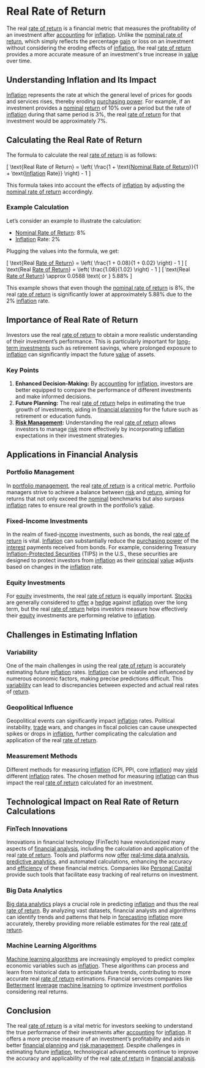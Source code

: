 # Real Rate of Return

The real [rate of return](../r/rate_of_return.md) is a financial metric that measures the profitability of an investment after [accounting](../a/accounting.md) for [inflation](../i/inflation.md). Unlike the [nominal rate of return](../n/nominal_rate_of_return.md), which simply reflects the percentage [gain](../g/gain.md) or loss on an investment without considering the eroding effects of [inflation](../i/inflation.md), the real [rate of return](../r/rate_of_return.md) provides a more accurate measure of an investment's true increase in [value](../v/value.md) over time.

## Understanding Inflation and Its Impact

[Inflation](../i/inflation.md) represents the rate at which the general level of prices for goods and services rises, thereby eroding [purchasing power](../p/purchasing_power.md). For example, if an investment provides a [nominal](../n/nominal.md) [return](../r/return.md) of 10% over a period but the rate of [inflation](../i/inflation.md) during that same period is 3%, the real [rate of return](../r/rate_of_return.md) for that investment would be approximately 7%.

## Calculating the Real Rate of Return

The formula to calculate the real [rate of return](../r/rate_of_return.md) is as follows:

\[ \text{Real Rate of Return} = \left( \frac{1 + \text{[Nominal Rate of Return](../n/nominal_rate_of_return.md)}}{1 + \text{[Inflation](../i/inflation.md) Rate}} \right) - 1 \]

This formula takes into account the effects of [inflation](../i/inflation.md) by adjusting the [nominal rate of return](../n/nominal_rate_of_return.md) accordingly.

### Example Calculation

Let’s consider an example to illustrate the calculation:

- [Nominal Rate of Return](../n/nominal_rate_of_return.md): 8%
- [Inflation](../i/inflation.md) Rate: 2%

Plugging the values into the formula, we get:

\[ \text{Real [Rate of Return](../r/rate_of_return.md)} = \left( \frac{1 + 0.08}{1 + 0.02} \right) - 1 \]
\[ \text{Real [Rate of Return](../r/rate_of_return.md)} = \left( \frac{1.08}{1.02} \right) - 1 \]
\[ \text{Real [Rate of Return](../r/rate_of_return.md)} \approx 0.0588 \text{ or } 5.88\% \]

This example shows that even though the [nominal rate of return](../n/nominal_rate_of_return.md) is 8%, the real [rate of return](../r/rate_of_return.md) is significantly lower at approximately 5.88% due to the 2% [inflation](../i/inflation.md) rate.

## Importance of Real Rate of Return

Investors use the real [rate of return](../r/rate_of_return.md) to obtain a more realistic understanding of their investment’s performance. This is particularly important for [long-term investments](../l/long-term_investments.md) such as retirement savings, where prolonged exposure to [inflation](../i/inflation.md) can significantly impact the future [value](../v/value.md) of assets.

### Key Points

1. **Enhanced Decision-Making:** By [accounting](../a/accounting.md) for [inflation](../i/inflation.md), investors are better equipped to compare the performance of different investments and make informed decisions.
2. **Future Planning:** The real [rate of return](../r/rate_of_return.md) helps in estimating the true growth of investments, aiding in [financial planning](../f/financial_planning.md) for the future such as retirement or education funds.
3. **[Risk Management](../r/risk_management.md):** Understanding the real [rate of return](../r/rate_of_return.md) allows investors to manage [risk](../r/risk.md) more effectively by incorporating [inflation](../i/inflation.md) expectations in their investment strategies.

## Applications in Financial Analysis

### Portfolio Management

In [portfolio management](../p/par.md), the real [rate of return](../r/rate_of_return.md) is a critical metric. Portfolio managers strive to achieve a balance between [risk](../r/risk.md) and [return](../r/return.md), aiming for returns that not only exceed the [nominal](../n/nominal.md) benchmarks but also surpass [inflation](../i/inflation.md) rates to ensure real growth in the portfolio’s [value](../v/value.md).

### Fixed-Income Investments

In the realm of fixed-[income](../i/income.md) investments, such as bonds, the real [rate of return](../r/rate_of_return.md) is vital. [Inflation](../i/inflation.md) can substantially reduce the [purchasing power](../p/purchasing_power.md) of the [interest](../i/interest.md) payments received from bonds. For example, considering Treasury [Inflation-Protected Securities](../i/inflation-protected_securities.md) (TIPS) in the U.S., these securities are designed to protect investors from [inflation](../i/inflation.md) as their [principal](../p/principal.md) [value](../v/value.md) adjusts based on changes in the [inflation](../i/inflation.md) rate.

### Equity Investments

For [equity](../e/equity.md) investments, the real [rate of return](../r/rate_of_return.md) is equally important. [Stocks](../s/stock.md) are generally considered to [offer](../o/offer.md) a [hedge](../h/hedge.md) against [inflation](../i/inflation.md) over the long term, but the real [rate of return](../r/rate_of_return.md) helps investors measure how effectively their [equity](../e/equity.md) investments are performing relative to [inflation](../i/inflation.md).

## Challenges in Estimating Inflation

### Variability

One of the main challenges in using the real [rate of return](../r/rate_of_return.md) is accurately estimating future [inflation](../i/inflation.md) rates. [Inflation](../i/inflation.md) can be volatile and influenced by numerous economic factors, making precise predictions difficult. This [variability](../v/variability.md) can lead to discrepancies between expected and actual real rates of [return](../r/return.md).

### Geopolitical Influence

Geopolitical events can significantly impact [inflation](../i/inflation.md) rates. Political instability, [trade](../t/trade.md) wars, and changes in fiscal policies can cause unexpected spikes or drops in [inflation](../i/inflation.md), further complicating the calculation and application of the real [rate of return](../r/rate_of_return.md).

### Measurement Methods

Different methods for measuring [inflation](../i/inflation.md) (CPI, PPI, core [inflation](../i/inflation.md)) may [yield](../y/yield.md) different [inflation](../i/inflation.md) rates. The chosen method for measuring [inflation](../i/inflation.md) can thus impact the real [rate of return](../r/rate_of_return.md) calculated for an investment.

## Technological Impact on Real Rate of Return Calculations

### FinTech Innovations

Innovations in financial technology (FinTech) have revolutionized many aspects of [financial analysis](../f/financial_analysis.md), including the calculation and application of the real [rate of return](../r/rate_of_return.md). Tools and platforms now [offer](../o/offer.md) [real-time data analysis](../r/real-time_data_analysis.md), [predictive analytics](../p/predictive_analytics.md), and automated calculations, enhancing the accuracy and [efficiency](../e/efficiency.md) of these financial metrics. Companies like [Personal Capital](https://www.personalcapital.com/) provide such tools that facilitate easy tracking of real returns on investment.

### Big Data Analytics

[Big data analytics](../b/big_data_analytics_in_trading.md) plays a crucial role in predicting [inflation](../i/inflation.md) and thus the real [rate of return](../r/rate_of_return.md). By analyzing vast datasets, financial analysts and algorithms can identify trends and patterns that help in [forecasting](../f/forecasting.md) [inflation](../i/inflation.md) more accurately, thereby providing more reliable estimates for the real [rate of return](../r/rate_of_return.md).

### Machine Learning Algorithms

[Machine learning algorithms](../m/machine_learning_algorithms_in_trading.md) are increasingly employed to predict complex economic variables such as [inflation](../i/inflation.md). These algorithms can process and learn from historical data to anticipate future trends, contributing to more accurate real [rate of return](../r/rate_of_return.md) estimations. Financial services companies like [Betterment](https://www.betterment.com/) [leverage](../l/leverage.md) [machine learning](../m/machine_learning.md) to optimize investment portfolios considering real returns.

## Conclusion

The real [rate of return](../r/rate_of_return.md) is a vital metric for investors seeking to understand the true performance of their investments after [accounting](../a/accounting.md) for [inflation](../i/inflation.md). It offers a more precise measure of an investment’s profitability and aids in better [financial planning](../f/financial_planning.md) and [risk management](../r/risk_management.md). Despite challenges in estimating future [inflation](../i/inflation.md), technological advancements continue to improve the accuracy and applicability of the real [rate of return](../r/rate_of_return.md) in [financial analysis](../f/financial_analysis.md).